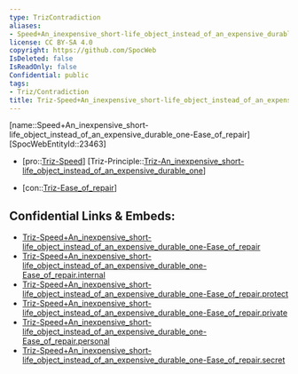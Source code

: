 ```yaml
---
type: TrizContradiction
aliases:
- Speed+An_inexpensive_short-life_object_instead_of_an_expensive_durable_one-Ease_of_repair
license: CC BY-SA 4.0
copyright: https://github.com/SpocWeb
IsDeleted: false
IsReadOnly: false
Confidential: public
tags: 
- Triz/Contradiction
title: Triz-Speed+An_inexpensive_short-life_object_instead_of_an_expensive_durable_one-Ease_of_repair
---
```

[name::Speed+An_inexpensive_short-life_object_instead_of_an_expensive_durable_one-Ease_of_repair]
[SpocWebEntityId::23463]
+ [pro::[Triz-Speed](tech/Triz/Parameter/Triz-Speed.md)]
[Triz-Principle::[Triz-An_inexpensive_short-life_object_instead_of_an_expensive_durable_one](tech/Triz/Principle/Triz-An_inexpensive_short-life_object_instead_of_an_expensive_durable_one.md)]
- [con::[Triz-Ease_of_repair](tech/Triz/Parameter/Triz-Ease_of_repair.md)]



## Confidential Links & Embeds: 
- [Triz-Speed+An_inexpensive_short-life_object_instead_of_an_expensive_durable_one-Ease_of_repair](../../../../_public/tech/Triz/Contradict/Triz-Speed+An_inexpensive_short-life_object_instead_of_an_expensive_durable_one-Ease_of_repair.md) 
- [Triz-Speed+An_inexpensive_short-life_object_instead_of_an_expensive_durable_one-Ease_of_repair.internal](../../../../_internal/tech/Triz/Contradict/Triz-Speed+An_inexpensive_short-life_object_instead_of_an_expensive_durable_one-Ease_of_repair.internal.md) 
- [Triz-Speed+An_inexpensive_short-life_object_instead_of_an_expensive_durable_one-Ease_of_repair.protect](../../../../_protect/tech/Triz/Contradict/Triz-Speed+An_inexpensive_short-life_object_instead_of_an_expensive_durable_one-Ease_of_repair.protect.md) 
- [Triz-Speed+An_inexpensive_short-life_object_instead_of_an_expensive_durable_one-Ease_of_repair.private](../../../../_private/tech/Triz/Contradict/Triz-Speed+An_inexpensive_short-life_object_instead_of_an_expensive_durable_one-Ease_of_repair.private.md) 
- [Triz-Speed+An_inexpensive_short-life_object_instead_of_an_expensive_durable_one-Ease_of_repair.personal](../../../../_personal/tech/Triz/Contradict/Triz-Speed+An_inexpensive_short-life_object_instead_of_an_expensive_durable_one-Ease_of_repair.personal.md) 
- [Triz-Speed+An_inexpensive_short-life_object_instead_of_an_expensive_durable_one-Ease_of_repair.secret](../../../../_secret/tech/Triz/Contradict/Triz-Speed+An_inexpensive_short-life_object_instead_of_an_expensive_durable_one-Ease_of_repair.secret.md) 

